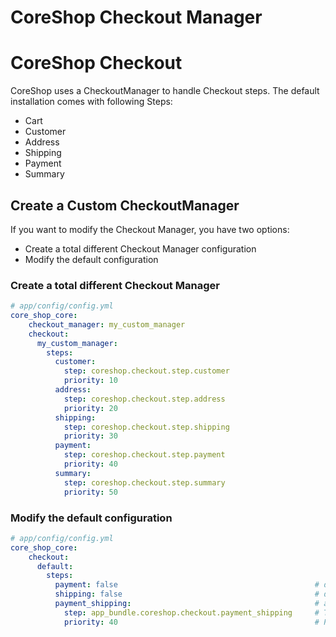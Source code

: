 # CoreShop Checkout Manager

# CoreShop Checkout

CoreShop uses a CheckoutManager to handle Checkout steps. The default installation comes with following Steps:

 - Cart
 - Customer
 - Address
 - Shipping
 - Payment
 - Summary

## Create a Custom CheckoutManager

If you want to modify the Checkout Manager, you have two options:
 - Create a total different Checkout Manager configuration
 - Modify the default configuration

### Create a total different Checkout Manager

```yaml
# app/config/config.yml
core_shop_core:
    checkout_manager: my_custom_manager
    checkout:
      my_custom_manager:
        steps:
          customer:
            step: coreshop.checkout.step.customer
            priority: 10
          address:
            step: coreshop.checkout.step.address
            priority: 20
          shipping:
            step: coreshop.checkout.step.shipping
            priority: 30
          payment:
            step: coreshop.checkout.step.payment
            priority: 40
          summary:
            step: coreshop.checkout.step.summary
            priority: 50
```

### Modify the default configuration

```yaml
# app/config/config.yml
core_shop_core:
    checkout:
      default:
        steps:
          payment: false                                            # disables the payment step
          shipping: false                                           # disables the shipping step
          payment_shipping:                                         # adds a new PaymentShiping Step
            step: app_bundle.coreshop.checkout.payment_shipping     # This is your service-id, the service needs to implement CoreShop\Component\Order\Checkout\CheckoutStepInterface
            priority: 40                                            # Priority of this step
```